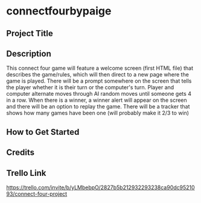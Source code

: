 # connectfourbypaige

## Project Title

## Description

This connect four game will feature a welcome screen (first HTML file) that describes the game/rules, which will then direct to a new page where the game is played. There will be a prompt somewhere on the screen that tells the player whether it is their turn or the computer's turn. Player and computer alternate moves through AI random moves until someone gets 4 in a row. When there is a winner, a winner alert will appear on the screen and there will be an option to replay the game. There will be a tracker that shows how many games have been one (will probably make it 2/3 to win)

## How to Get Started

## Credits

## Trello Link

https://trello.com/invite/b/yLMbebpO/2827b5b212932293238ca90dc9521093/connect-four-project
